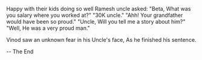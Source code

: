 Happy with their kids doing so well Ramesh uncle asked:
 "Beta, What was you salary where you worked at?"
 "30K uncle."
 "Ahh! Your grandfather would have been so proud."
 "Uncle, Will you tell me a story about him?"
 "Well, He was a very proud man."

Vinod saw an unknown fear in his Uncle's face, As he finished his sentence.

-- The End